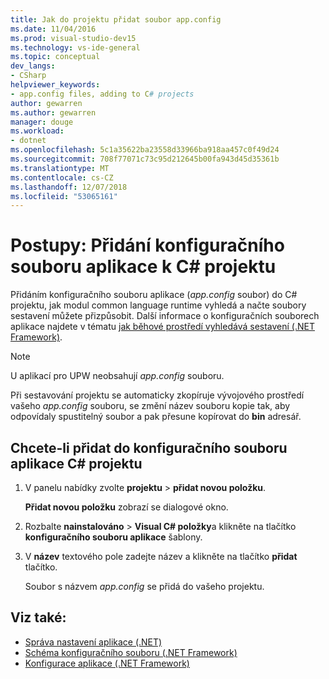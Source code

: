 ```yaml
---
title: Jak do projektu přidat soubor app.config
ms.date: 11/04/2016
ms.prod: visual-studio-dev15
ms.technology: vs-ide-general
ms.topic: conceptual
dev_langs:
- CSharp
helpviewer_keywords:
- app.config files, adding to C# projects
author: gewarren
ms.author: gewarren
manager: douge
ms.workload:
- dotnet
ms.openlocfilehash: 5c1a35622ba23558d33966ba918aa457c0f49d24
ms.sourcegitcommit: 708f77071c73c95d212645b00fa943d45d35361b
ms.translationtype: MT
ms.contentlocale: cs-CZ
ms.lasthandoff: 12/07/2018
ms.locfileid: "53065161"
---
```

# <a name="how-to-add-an-application-configuration-file-to-a-c-project"></a>Postupy: Přidání konfiguračního souboru aplikace k C# projektu

Přidáním konfiguračního souboru aplikace (*app.config* soubor) do C# projektu, jak modul common language runtime vyhledá a načte soubory sestavení můžete přizpůsobit. Další informace o konfiguračních souborech aplikace najdete v tématu [jak běhové prostředí vyhledává sestavení (.NET Framework)](/dotnet/framework/deployment/how-the-runtime-locates-assemblies).

> [!NOTE]
> U aplikací pro UPW neobsahují *app.config* souboru.

Při sestavování projektu se automaticky zkopíruje vývojového prostředí vašeho *app.config* souboru, se změní název souboru kopie tak, aby odpovídaly spustitelný soubor a pak přesune kopírovat do **bin** adresář.

## <a name="to-add-an-application-configuration-file-to-a-c-project"></a>Chcete-li přidat do konfiguračního souboru aplikace C# projektu

1. V panelu nabídky zvolte **projektu** > **přidat novou položku**.

     **Přidat novou položku** zobrazí se dialogové okno.

1. Rozbalte **nainstalováno** > **Visual C# položky**a klikněte na tlačítko **konfiguračního souboru aplikace** šablony.

1. V **název** textového pole zadejte název a klikněte na tlačítko **přidat** tlačítko.

     Soubor s názvem *app.config* se přidá do vašeho projektu.

## <a name="see-also"></a>Viz také:

- [Správa nastavení aplikace (.NET)](../ide/managing-application-settings-dotnet.md)
- [Schéma konfiguračního souboru (.NET Framework)](/dotnet/framework/configure-apps/file-schema/index)
- [Konfigurace aplikace (.NET Framework)](/dotnet/framework/configure-apps/index)
